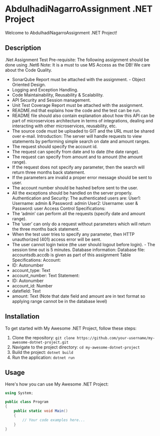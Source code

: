 ﻿# AbdulhadiNagarroAssignment .NET Project

Welcome to AbdulhadiNagarroAssignment .NET Project!

## Description


.Net Assignment
Test Pre-requisite:
The following assignment should be done using .Net6
Note: It is a must to use MS Access as the DB!
We care about the Code Quality.
- SonarQube Report must be attached with the assignment. - Object Oriented Design.
- Logging and Exception Handling.
- Code Maintainability, Reusability & Scalability.
- API Security and Session management.
- Unit Test Coverage Report must be attached with the assignment.
- README.md that explains how the code and the test can be run.
- README file should also contain explanation about how this API can be part of microservices
architecture in terms of integrations, dealing and interacting with other microservices,
reusability, etc.
- The source code must be uploaded to GIT and the URL must be shared over e-mail.
Introduction:
The server will handle requests to view statements by performing simple search on date and amount ranges.
- The request should specify the account id.
- The request can specify from date and to date (the date range).
- The request can specify from amount and to amount (the amount range).
- If the request does not specify any parameter, then the search will return three months back
statement.
- If the parameters are invalid a proper error message should be sent to user.
- The account number should be hashed before sent to the user.
- All the exceptions should be handled on the server properly.
Authentication and Security:
The authenticated users are:
User1: Username: admin & Password: admin User2: Username: user & Password: user
Access Control Specifications:
- The ‘admin’ can perform all the requests (specify date and amount range).
- The ‘user’ can only do a request without parameters which will return the three months
back statement.
- When the test user tries to specify any parameter, then HTTP unauthorized (401) access
error will be sent.
- The user cannot login twice (the user should logout before login). - The session time out is 5 minutes.
 Database information:
Database file: accountsdb.accdb is given as part of this assignment Table Specifications:
Account:
- ID: Autonumber
- account_type: Text
- account_number: Text
Statement:
- ID: Autonumber
- account_id: Number
- datefield: Text
- amount: Text
(Note that date field and amount are in text format so applying range cannot be in the database level)

## Installation

To get started with My Awesome .NET Project, follow these steps:

1. Clone the repository: `git clone https://github.com/your-username/my-awesome-dotnet-project.git`
2. Navigate to the project directory: `cd my-awesome-dotnet-project`
3. Build the project: `dotnet build`
4. Run the application: `dotnet run`

## Usage

Here's how you can use My Awesome .NET Project:

```csharp
using System;

public class Program
{
    public static void Main()
    {
        // Your code examples here...
    }
}

